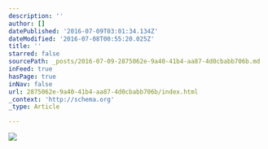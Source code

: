 ```yaml
---
description: ''
author: []
datePublished: '2016-07-09T03:01:34.134Z'
dateModified: '2016-07-08T00:55:20.025Z'
title: ''
starred: false
sourcePath: _posts/2016-07-09-2875062e-9a40-41b4-aa87-4d0cbabb706b.md
inFeed: true
hasPage: true
inNav: false
url: 2875062e-9a40-41b4-aa87-4d0cbabb706b/index.html
_context: 'http://schema.org'
_type: Article

---
```

![](https://the-grid-user-content.s3-us-west-2.amazonaws.com/8d041822-3429-4311-8fea-c6b72869b6bb.jpg)